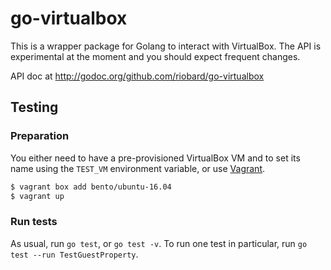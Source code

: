 # go-virtualbox

This is a wrapper package for Golang to interact with VirtualBox. The API is
experimental at the moment and you should expect frequent changes.

API doc at http://godoc.org/github.com/riobard/go-virtualbox

## Testing 

### Preparation

You either need to  have a pre-provisioned VirtualBox VM and  to set its name
using the `TEST_VM` environment variable, or use [Vagrant](https://www.vagrantup.com/intro/getting-started/).

```bash
$ vagrant box add bento/ubuntu-16.04
$ vagrant up
```

### Run tests

As usual, run `go test`, or `go test -v`.  To run one test in particular,
run `go test --run TestGuestProperty`.